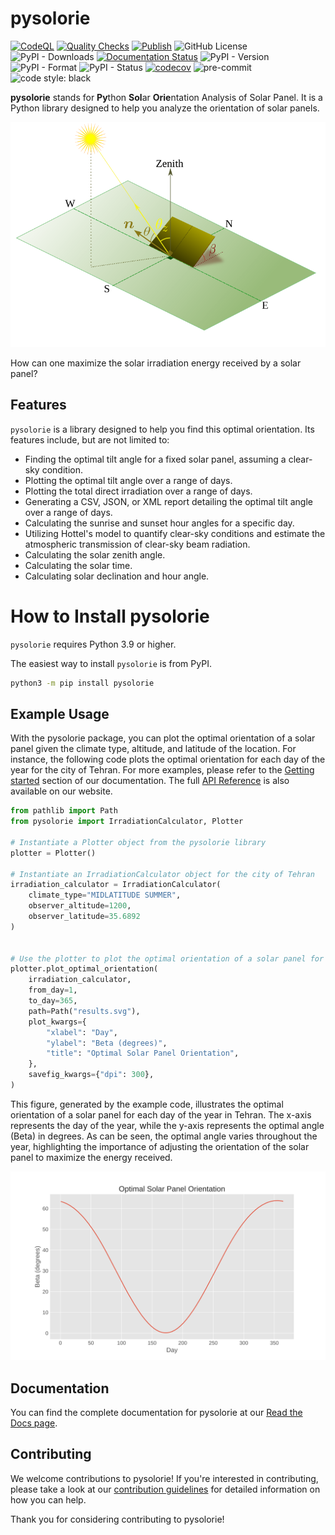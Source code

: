 # pysolorie

[![CodeQL](https://github.com/aaghamohammadi/pysolorie/actions/workflows/github-code-scanning/codeql/badge.svg?branch=main)](https://github.com/aaghamohammadi/pysolorie/actions/workflows/github-code-scanning/codeql)
[![Quality Checks](https://github.com/aaghamohammadi/pysolorie/actions/workflows/quality_checks.yml/badge.svg?branch=main)](https://github.com/aaghamohammadi/pysolorie/actions/workflows/quality_checks.yml)
[![Publish](https://github.com/aaghamohammadi/pysolorie/actions/workflows/publish.yml/badge.svg?branch=main)](https://github.com/aaghamohammadi/pysolorie/actions/workflows/publish.yml)
![GitHub License](https://img.shields.io/github/license/aaghamohammadi/pysolorie)
![PyPI - Downloads](https://img.shields.io/pypi/dm/pysolorie)
[![Documentation Status](https://readthedocs.org/projects/pysolorie/badge/?version=latest)](https://pysolorie.readthedocs.io/en/latest/?badge=latest)
![PyPI - Version](https://img.shields.io/pypi/v/pysolorie)
![PyPI - Format](https://img.shields.io/pypi/format/pysolorie)
![PyPI - Status](https://img.shields.io/pypi/status/pysolorie)
[![codecov](https://codecov.io/gh/aaghamohammadi/pysolorie/graph/badge.svg?token=TF9E8Y3Q67)](https://codecov.io/gh/aaghamohammadi/pysolorie)
![pre-commit](https://img.shields.io/badge/pre--commit-enabled-brightgreen?logo=pre-commit&logoColor=white)
![code style: black](https://img.shields.io/badge/code%20style-black-black)


**pysolorie** stands for **Py**thon **Sol**ar **Orie**ntation Analysis of Solar Panel. It is a Python library designed to help you analyze the orientation of solar panels.

<img src="docs/_static/images/solar_panel.svg" width="600">

How can one maximize the solar irradiation energy received by a solar panel?


## Features

``pysolorie`` is a library designed to help you find this optimal orientation. Its features include, but are not limited to:

- Finding the optimal tilt angle for a fixed solar panel, assuming a clear-sky condition.
- Plotting the optimal tilt angle over a range of days.
- Plotting the total direct irradiation over a range of days.
- Generating a CSV, JSON, or XML report detailing the optimal tilt angle over a range of days.
- Calculating the sunrise and sunset hour angles for a specific day.
- Utilizing Hottel's model to quantify clear-sky conditions and estimate the atmospheric transmission of clear-sky beam radiation.
- Calculating the solar zenith angle.
- Calculating the solar time.
- Calculating solar declination and hour angle.

# How to Install pysolorie

``pysolorie`` requires Python 3.9 or higher.

The easiest way to install ``pysolorie`` is from PyPI.

```bash
python3 -m pip install pysolorie
```


## Example Usage
With the pysolorie package, you can plot the optimal orientation of a solar panel given the climate type, altitude, and latitude of the location. For instance, the following code plots the optimal orientation for each day of the year for the city of Tehran. For more examples, please refer to the [Getting started](https://pysolorie.readthedocs.io/en/latest/getting_started.html) section of our documentation. The full [API Reference](https://pysolorie.readthedocs.io/en/latest/reference/modules.html) is also available on our website.

```python
from pathlib import Path
from pysolorie import IrradiationCalculator, Plotter

# Instantiate a Plotter object from the pysolorie library
plotter = Plotter()

# Instantiate an IrradiationCalculator object for the city of Tehran
irradiation_calculator = IrradiationCalculator(
    climate_type="MIDLATITUDE SUMMER",
    observer_altitude=1200,
    observer_latitude=35.6892
)


# Use the plotter to plot the optimal orientation of a solar panel for each day of the year
plotter.plot_optimal_orientation(
    irradiation_calculator,
    from_day=1,
    to_day=365,
    path=Path("results.svg"),
    plot_kwargs={
        "xlabel": "Day",
        "ylabel": "Beta (degrees)",
        "title": "Optimal Solar Panel Orientation",
    },
    savefig_kwargs={"dpi": 300},
)
```

This figure, generated by the example code, illustrates the optimal orientation of a solar panel for each day of the year in Tehran. The x-axis represents the day of the year, while the y-axis represents the optimal angle (Beta) in degrees. As can be seen, the optimal angle varies throughout the year, highlighting the importance of adjusting the orientation of the solar panel to maximize the energy received.

<img src="docs/_static/images/example_usage.svg" width="600">

## Documentation

You can find the complete documentation for pysolorie at our [Read the Docs page](https://pysolorie.readthedocs.io/).

## Contributing

We welcome contributions to pysolorie! If you're interested in contributing, please take a look at our [contribution guidelines](https://pysolorie.readthedocs.io/en/latest/contributing.html) for detailed information on how you can help.

Thank you for considering contributing to pysolorie!
